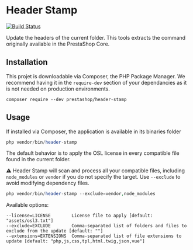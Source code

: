 # Header Stamp

[![Build Status](https://travis-ci.com/PrestaShopCorp/header-stamp.svg?branch=master)](https://travis-ci.com/PrestaShopCorp/header-stamp)

Update the headers of the current folder. This tools extracts the command originally available in the PrestaShop Core.

## Installation

This projet is downloadable via Composer, the PHP Package Manager. We recommend having it in the `require-dev` section of your dependancies as it is not needed on production environments.

```
composer require --dev prestashop/header-stamp
```

## Usage

If installed via Composer, the application is available in its binaries folder

```php
php vendor/bin/header-stamp
```

The default behavior is to apply the OSL license in every compatible file found in the current folder.

:warning: Header Stamp will scan and process all your compatible files, including `node_modules` or `vendor` if you do not specify the target. Use `--exclude` to avoid modifying dependency files.

```php
php vendor/bin/header-stamp --exclude=vendor,node_modules
```

Available options:

```
--license=LICENSE        License file to apply [default: "assets/osl3.txt"]
--exclude=EXCLUDE        Comma-separated list of folders and files to exclude from the update [default: ""]
--extensions=EXTENSIONS  Comma-separated list of file extensions to update [default: "php,js,css,tpl,html.twig,json,vue"]
```
